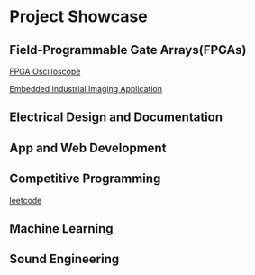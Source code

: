 # Project Showcase

## Field-Programmable Gate Arrays(FPGAs)

[FPGA Oscilloscope](https://github.com/mkostandin/fpga-oscilloscope)

[Embedded Industrial Imaging Application](https://github.com/mkostandin/fpga-industrial-imaging)

## Electrical Design and Documentation

[comment]: <> "[PCB Design](https://github.com/mkostandin/umass-differencemaker-team)"

[comment]: <> "[Full Documented Machine](https://whatthefpga.com)"

## App and Web Development

[comment]: <> "[BioLink App](https://github.com/mkostandin/umass-differencemaker-team)"

[comment]: <> "[Bluetooth LE](https://github.com/mkostandin/umass-differencemaker-team)"

<!--- [React.js, Next.js, Tailwind CSS Resume](https://mattkostandin-resume.netlify.app) --->

## Competitive Programming

[leetcode](https://github.com/mkostandin/leetcode)

## Machine Learning
## Sound Engineering
#
#
##
##
###
###
####
####
